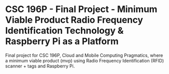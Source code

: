 # CSC 196P - Final Project - Minimum Viable Product Radio Frequency Identification Technology & Raspberry Pi as a Platform

Final project for CSC 196P, Cloud and Mobile Computing Pragmatics, where a minimum viable product (mvp) using Radio Frequency Identification (RFID) scanner + tags and Raspberry Pi.
